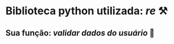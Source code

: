 # Biblioteca python utilizada: _re_ &#x2692;

## Sua função: **_validar dados do usuário_** &#x1F4CC;
